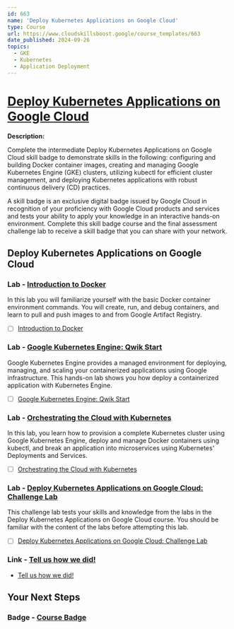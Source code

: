 ```yaml
---
id: 663
name: 'Deploy Kubernetes Applications on Google Cloud'
type: Course
url: https://www.cloudskillsboost.google/course_templates/663
date_published: 2024-09-26
topics:
  - GKE
  - Kubernetes
  - Application Deployment
---
```


# [Deploy Kubernetes Applications on Google Cloud](https://www.cloudskillsboost.google/course_templates/663)

**Description:**

Complete the intermediate Deploy Kubernetes Applications on Google Cloud skill badge to demonstrate skills in the following: configuring and building Docker container images, creating and managing Google Kubernetes Engine (GKE) clusters, utilizing kubectl for efficient cluster management, and deploying Kubernetes applications with robust continuous delivery (CD) practices.

A skill badge is an exclusive digital badge issued by Google Cloud in recognition of your proficiency with Google Cloud products and services and tests your ability to apply your knowledge in an interactive hands-on environment. Complete this skill badge course and the final assessment challenge lab to receive a skill badge that you can share with your network.

## Deploy Kubernetes Applications on Google Cloud

### Lab - [Introduction to Docker](https://www.cloudskillsboost.google/course_templates/663/labs/509965)

In this lab you will familiarize yourself with the basic Docker container environment commands.  You will create, run, and debug containers, and learn to pull and push images to and from Google Artifact Registry.

* [ ] [Introduction to Docker](../labs/Introduction-to-Docker.md)

### Lab - [Google Kubernetes Engine: Qwik Start](https://www.cloudskillsboost.google/course_templates/663/labs/509966)

Google Kubernetes Engine provides a managed environment for deploying, managing, and scaling your containerized applications using Google infrastructure.  This hands-on lab shows you how deploy a containerized application with Kubernetes Engine.

* [ ] [Google Kubernetes Engine: Qwik Start](../labs/Google-Kubernetes-Engine-Qwik-Start.md)

### Lab - [Orchestrating the Cloud with Kubernetes](https://www.cloudskillsboost.google/course_templates/663/labs/509967)

In this lab, you learn how to provision a complete Kubernetes cluster using Google Kubernetes Engine, deploy and manage Docker containers using kubectl, and break an application into microservices using Kubernetes' Deployments and Services.

* [ ] [Orchestrating the Cloud with Kubernetes](../labs/Orchestrating-the-Cloud-with-Kubernetes.md)

### Lab - [Deploy Kubernetes Applications on Google Cloud: Challenge Lab](https://www.cloudskillsboost.google/course_templates/663/labs/509968)

This challenge lab tests your skills and knowledge from the labs in the Deploy Kubernetes Applications on Google Cloud course. You should be familiar with the content of the labs before attempting this lab.

* [ ] [Deploy Kubernetes Applications on Google Cloud: Challenge Lab](../labs/Deploy-Kubernetes-Applications-on-Google-Cloud-Challenge-Lab.md)

### Link - [Tell us how we did!](https://www.cloudskillsboost.google/course_templates/663/documents/509969)

* [Tell us how we did!](https://forms.gle/6xqSd9vhwQEev2uC6)

## Your Next Steps

### Badge - [Course Badge](https://www.cloudskillsboost.google)
